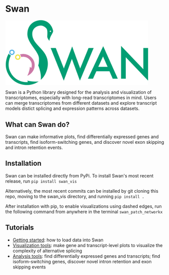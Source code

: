 # Swan
<img align="center" width="450" src="figures/swan_logo.png">

Swan is a Python library designed for the analysis and visualization of transcriptomes, especially with long-read transcriptomes in mind. Users can merge transcriptomes from different datasets and explore transcript models distict splicing and expression patterns across datasets.
<!-- 
## Table of contents
* [Installation](#installation)
* [Swan]
* [Vignette](#vignette)
* [Input File Formats](#fileformats) -->

## What can Swan do?
Swan can make informative plots, find differentially expressed genes and transcripts, find isoform-switching genes, and discover novel exon skipping and intron retention events.

## <a name="installation"></a>Installation
Swan can be installed directly from PyPi. To install Swan's most recent release, run 
`pip install swan_vis` 

Alternatively, the most recent commits can be installed by git cloning this repo, moving to the swan_vis directory, and running
`pip install .`

After installation with pip, to enable visualizations using dashed edges, run the following command from anywhere in the terminal
`swan_patch_networkx`

## Tutorials
* [Getting started](https://github.com/fairliereese/swan_vis/blob/master/tutorials/Getting%20started.ipynb): how to load data into Swan
* [Visualization tools](https://github.com/fairliereese/swan_vis/blob/master/tutorials/Visualization.ipynb): make gene and transcript-level plots to visualize the complexity of alternative splicing
* [Analysis tools](https://github.com/fairliereese/swan_vis/blob/master/tutorials/Analysis%20tools.ipynb): find differentially expressed genes and transcripts; find isoform-switching genes, discover novel intron retention and exon skipping events




<!-- # <a name="vignette"></a>Vignette
Here is an example of how to run Swan. 

```python
# import Swan library
import swan_vis as swan

# annotation and dataset transcriptome gtfs
annot_gtf = 'example/annot_adrm1.gtf'
hepg2_gtf = 'example/hepg2_adrm1.gtf'
hffc6_gtf = 'example/hffc6_adrm1.gtf'

# abundance table with counts for each transcript corresponding to datasets
ab_file = 'example/abundance.tsv'

# initialize an empty SwanGraph object
sg = swan.SwanGraph()

# add the annotation to the SwanGraph
sg.add_annotation(annot_gtf)

# add HepG2 and HFFc6 datasets to the SwanGraph along with the corresponding
# abundance information
sg.add_dataset('HepG2', hepg2_gtf,
	counts_file=ab_file,
	counts_cols='hepg2')
sg.add_dataset('HFFc6', hffc6_gtf,
	counts_file=ab_file,
	counts_cols='hffc6')
```

# <a name="fileformats"></a>Input File Formats
Currently, Swan works with several file types:
* GTF, used to add transcript models
	* Must have transcript entries. Future releases will only require exon entries.
	* Last column must have gene_id, gene_name, and transcript_id entries. These entries must correspond across datasets to be properly compared.
	* Swan includes a GTF validator that can be used to see if all the correct entires and fields are present in an input GTF it can be run from python as follows
```python
import swan_vis as swan
swan.validate_gtf('example/annot.gtf')
```
* TALON database, used to add transcript models
	* Currently, Swan has been tested with TALON databases from v5.0+.
* Abundance matrix
	* Each row in an abundance matrix corresponds to one transcript's expression. Each row must contain an entry corresponding to a transcript id from a dataset or annotation that has already been added to the SwanGraph.
Please also see the files in the [example](https://github.com/fairliereese/swan_vis/tree/master/example) folder.
 -->


